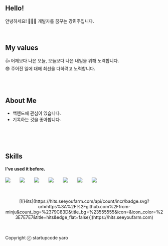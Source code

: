 ## Hello! 
안녕하세요! 🙋🏻‍♀️ 개발자를 꿈꾸는 강민주입니다.
<br />
<br />
<br />
## My values
👍 어제보다 나은 오늘, 오늘보다 나은 내일을 위해 노력합니다.<br />
😎 주어진 일에 대해 최선을 다하려고 노력합니다.<br />
<br />
<br />
<br />

## About Me
- 백엔드에 관심이 있습니다. 
- 기록하는 것을 좋아합니다.

<br />
<br />
<br />

## Skills
#### I've used it before.
<div style="display:flex;gap:30px;flex-wrap:wrap;">
    <img src="https://img.shields.io/badge/js-F7DF1E?style=for-the-badge&logo=javascript&logoColor=black">
    <img src="https://img.shields.io/badge/express-000000?style=for-the-badge&logo=express&logoColor=white">
    <img src="https://img.shields.io/badge/Java-007396?style=for-the-badge&logo=Java&logoColor=white">
    <img src ="https://img.shields.io/badge/Spring-green.svg?&style=for-the-badge&logo=spring&logoColor=white"/>
    <img src="https://img.shields.io/badge/Kotlin-7F52FF?style=for-the-badge&logo=Kotlin&logoColor=white">
    <img src="https://img.shields.io/badge/Android-3DDC84?style=for-the-badge&logo=android&logoColor=white">
    <img src="https://img.shields.io/badge/MySQL-4479A1?style=for-the-badge&logo=mysql&logoColor=white">
</div>
<br />
<br />
<br />

<div align=center>	
[![Hits](https://hits.seeyoufarm.com/api/count/incr/badge.svg?url=https%3A%2F%2Fgithub.com%2Ffrom-minju&count_bg=%2379C83D&title_bg=%23555555&icon=&icon_color=%23E7E7E7&title=hits&edge_flat=false)](https://hits.seeyoufarm.com)
</div>

<br />
<br />


Copyright ⓒ startupcode yaro